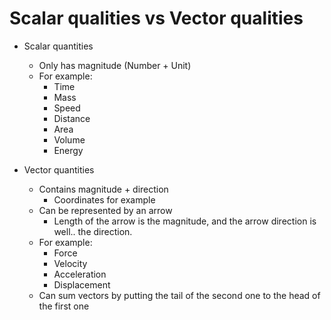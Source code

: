 # Scalar qualities vs Vector qualities
- Scalar quantities
	- Only has magnitude (Number + Unit)
	- For example: 
		- Time
		- Mass
		- Speed
		- Distance
		- Area
		- Volume
		- Energy

- Vector quantities
	- Contains magnitude + direction
		- Coordinates for example
	- Can be represented by an arrow
		- Length of the arrow is the magnitude, and the arrow direction is well.. the direction.
	- For example:
		- Force
		- Velocity
		- Acceleration
		- Displacement
	- Can sum vectors by putting the tail of the second one to the head of the first one